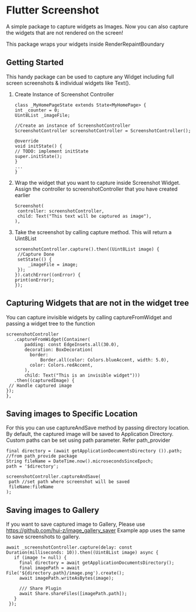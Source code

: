 # Flutter Screenshot

A simple package to capture widgets as Images. Now you can also capture the widgets that are not rendered on the screen!

This package wraps your widgets inside RenderRepaintBoundary

## Getting Started 

This handy package can be used to capture any Widget including full screen screenshots & individual widgets like Text().

1. Create Instance of Screenshot Controller

   ```
   class _MyHomePageState extends State<MyHomePage> {
   int _counter = 0;
   Uint8List _imageFile;

   //Create an instance of ScreenshotController
   ScreenshotController screenshotController = ScreenshotController();

   @override
   void initState() {
   // TODO: implement initState
   super.initState();
   }
   ...
   }
   ```
   
2. Wrap the widget that you want to capture inside Screenshot Widget. Assign the controller to screenshotController that you have created earlier

   ```
   Screenshot(
    controller: screenshotController,
    child: Text("This text will be captured as image"),
   ),
   ```
   
3. Take the screenshot by calling capture method. This will return a Uint8List

   ```
   screenshotController.capture().then((Uint8List image) {
    //Capture Done
    setState(() {
        _imageFile = image;
    });
   }).catchError((onError) {
   print(onError);
   });
   ```
   
## Capturing Widgets that are not in the widget tree

You can capture invisible widgets by calling captureFromWidget and passing a widget tree to the function

   ```
   screenshotController
      .captureFromWidget(Container(
          padding: const EdgeInsets.all(30.0),
          decoration: BoxDecoration(
            border:
                Border.all(color: Colors.blueAccent, width: 5.0),
            color: Colors.redAccent,
          ),
          child: Text("This is an invisible widget")))
      .then((capturedImage) {
    // Handle captured image
  });
},
   ```

## Saving images to Specific Location

For this you can use captureAndSave method by passing directory location. By default, the captured image will be saved to Application Directory. Custom paths can be set using path parameter. Refer path_provider

   ```
   final directory = (await getApplicationDocumentsDirectory ()).path; //from path_provide package
String fileName = DateTime.now().microsecondsSinceEpoch;
path = '$directory';

screenshotController.captureAndSave(
    path //set path where screenshot will be saved
    fileName:fileName 
);
   ```

## Saving images to Gallery 

If you want to save captured image to Gallery, Please use https://github.com/hui-z/image_gallery_saver Example app uses the same to save screenshots to gallery.

   ```
   await _screenshotController.capture(delay: const Duration(milliseconds: 10)).then((Uint8List image) async {
      if (image != null) {
        final directory = await getApplicationDocumentsDirectory();
        final imagePath = await File('${directory.path}/image.png').create();
        await imagePath.writeAsBytes(image);

        /// Share Plugin
        await Share.shareFiles([imagePath.path]);
      }
    });
   ```